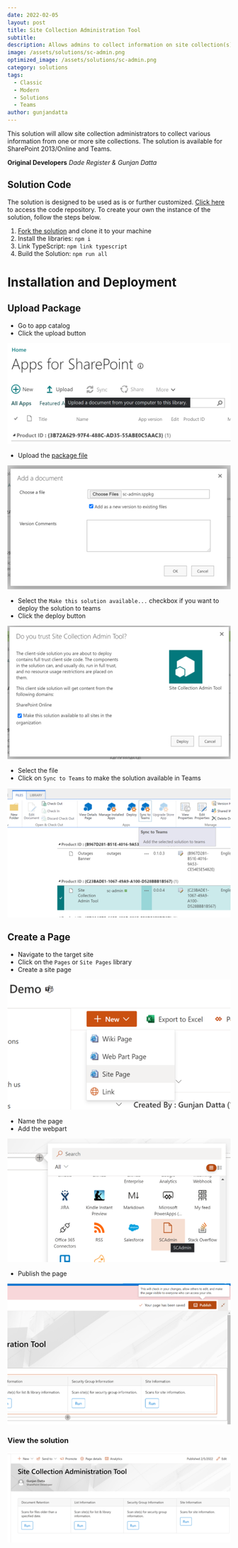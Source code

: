 ```yaml
---
date: 2022-02-05
layout: post
title: Site Collection Administration Tool
subtitle: 
description: Allows admins to collect information on site collection(s).
image: /assets/solutions/sc-admin.png
optimized_image: /assets/solutions/sc-admin.png
category: solutions
tags:
  - Classic
  - Modern
  - Solutions
  - Teams
author: gunjandatta
---
```


This solution will allow site collection administrators to collect various information from one or more site collections. The solution is available for SharePoint 2013/Online and Teams.

**Original Developers**
_Dade Register & Gunjan Datta_

## Solution Code

The solution is designed to be used as is or further customized. [Click here](https://github.com/spsprinkles/sc-admin) to access the code repository. To create your own the instance of the solution, follow the steps below.

1. [Fork the solution](https://github.com/spsprinkles/sc-admin) and clone it to your machine
2. Install the libraries: `npm i`
3. Link TypeScript: `npm link typescript`
4. Build the Solution: `npm run all`

# Installation and Deployment

## Upload Package

* Go to app catalog
* Click the upload button

![image](/assets/posts/sc-admin/upload-package.png)

* Upload the [package file](https://github.com/spsprinkles/sc-admin/raw/main/dist/sc-admin.sppkg)

![image](/assets/posts/sc-admin/select-file.png)

* Select the `Make this solution available...` checkbox if you want to deploy the solution to teams
* Click the deploy button

![image](/assets/posts/sc-admin/deploy-solution.png)

* Select the file
* Click on `Sync to Teams` to make the solution available in Teams

![image](/assets/posts/sc-admin/deploy-to-teams.png)

## Create a Page

* Navigate to the target site
* Click on the `Pages` or `Site Pages` library
* Create a site page

![image](/assets/posts/sc-admin/create-page.png)

* Name the page
* Add the webpart

![image](/assets/posts/sc-admin/add-webpart.png)

* Publish the page

![image](/assets/posts/sc-admin/publish-page.png)

### View the solution

![image](/assets/solutions/sc-admin.png)